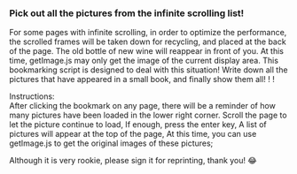 ### Pick out all the pictures from the infinite scrolling list!

For some pages with infinite scrolling, in order to optimize the performance, the scrolled frames will be taken down for recycling, and placed at the back of the page. The old bottle of new wine will reappear in front of you.
At this time, getImage.js may only get the image of the current display area.
This bookmarking script is designed to deal with this situation!
Write down all the pictures that have appeared in a small book, and finally show them all! ! !

Instructions:  
After clicking the bookmark on any page, there will be a reminder of how many pictures have been loaded in the lower right corner.
Scroll the page to let the picture continue to load,
If enough, press the enter key,
A list of pictures will appear at the top of the page,
At this time, you can use getImage.js to get the original images of these pictures;

Although it is very rookie, please sign it for reprinting, thank you! 😂
